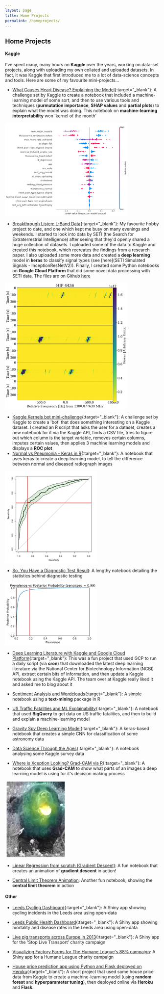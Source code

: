 ```yaml
---
layout: page
title: Home Projects
permalink: /homeprojects/
---
```


## Home Projects

#### Kaggle

I've spent many, many hours on **Kaggle** over the years, working on data-set projects, along with uploading my own collated and uploaded datasets. In fact, it was Kaggle that first introduced me to a lot of data-science concepts and tools. Here are some of my favourite mini-projects...  

  - [What Causes Heart Disease? Explaining the Model](https://www.kaggle.com/tentotheminus9/what-causes-heart-disease-explaining-the-model){:target="_blank"}: A challenge set by Kaggle to create a notebook that included a machine-learning model of some sort, and then to use various tools and techniques (**purmutation importance**, **SHAP values** and **partial plots**) to explain what the model was doing. This notebook on **machine-learning interpretability** won 'kernel of the month'
  
<img src="/images/heart.png" alt="Heart disease factors" width="400"/>
  
  - [Breakthrough Listen: L-Band Data](https://www.kaggle.com/tentotheminus9/l-band-2017){:target="_blank"}: My favourite hobby project to date, and one which kept me busy on many evenings and weekends. I started to look into data by SETI (the Search for Extraterrestrial Intelligence) after seeing that they'd openly shared a huge collection of datasets. I uploaded some of the data to Kaggle and created this notebook, which recreates the findings from a research paper. I also uploaded some more data and created a **deep learning** model in **keras** to classify signal types (see [here](SETI Simulated Signals - InceptionResNetV2)). Finally, I created some Python notebooks on **Google Cloud Platform** that did some novel data processing with SETI data. The files are on Github [here](https://github.com/RobHarrand/SETI_GCP)  
  
<img src="/images/seti.png" alt="SETI data" width="400"/>
  
  - [Kaggle Kernels bot mini-challenge](https://github.com/RobHarrand/kaggle-bot){:target="_blank"}: A challenge set by Kaggle to create a 'bot' that does something interesting on a Kaggle dataset. I created an R script that asks the user for a dataset, creates a new notebook for it via the Kaggle API, finds a CSV file, tries to figure out which column is the target variable, removes certain columns, imputes certain values, then applies 3 machine learning models and displays a **ROC plot**  
  - [Normal vs Pneumonia - Keras in R](https://www.kaggle.com/tentotheminus9/normal-vs-pneumonia-keras-in-r){:target="_blank"}: A notebook that uses keras to create a deep learning model, to tell the difference between normal and diseased radiograph images 
  
<img src="/images/xray.png" alt="ROC plot" width="300"/>
  
  - [So, You Have a Diagnostic Test Result](https://www.kaggle.com/tentotheminus9/so-you-have-a-diagnostic-test-result): A lengthy notebook detailing the statistics behind diagnostic testing  

<img src="/images/diag.png" alt="Prior to posterior probability" width="300"/>
 

- [Deep Learning Literature with Kaggle and Google Cloud Platform](https://www.kaggle.com/tentotheminus9/deep-learning-literature-and-gcp-tutorial){:target="_blank"}: This was a fun project that used GCP to run a daily script (via **cron**) that downloaded the latest deep learning literature via the National Center for Biotechnology Information (NCBI) API, extract certain bits of information, and then update a Kaggle notebook using the Kaggle API. The team over at Kaggle really liked it and asked me to blog about it  

- [Sentiment Analysis and Wordclouds](https://www.kaggle.com/tentotheminus9/sentiment-analysis-and-wordclouds){:target="_blank"}: A simple notebook using a **text-mining** package in R  

- [US Traffic Fatalities and ML Explainability](https://www.kaggle.com/tentotheminus9/us-traffic-fatalities-and-ml-explainability){:target="_blank"}: A notebook that used **BigQuery** to get data on US traffic fatalities, and then to build and explain a machine-learning model  

- [Gravity Spy Deep Learning Model](https://www.kaggle.com/tentotheminus9/gravity-spy-deep-learning-model){:target="_blank"}: A keras-based notebook that creates a simple CNN for classification of some astronomy data  

- [Data Science Through the Ages](https://www.kaggle.com/tentotheminus9/data-science-through-the-ages){:target="_blank"}: A notebook analysing some Kaggle survey data  

- [Where is Xception Looking? Grad-CAM via R](https://www.kaggle.com/tentotheminus9/where-is-xception-looking-grad-cam-via-r){:target="_blank"}: A notebook that uses **Grad-CAM** to show what parts of an images a deep learning model is using for it's decision making process  
  
<img src="/images/grad.png" alt="Grad-CAM" width="200"/>  
  
- [Linear Regression from scratch (Gradient Descent)](https://www.kaggle.com/tentotheminus9/linear-regression-from-scratch-gradient-descent): A fun notebook that creates an animation of **gradient descent** in action!  

- [Central Limit Theorem Animation](https://www.kaggle.com/tentotheminus9/central-limit-theorem-animation): Another fun notebook, showing the **central limit theorem** in action
  
#### Other

- [Leeds Cycling Dashboard](https://datamillnorth.org/products/leeds-cycling-dashboard/){:target="_blank"}: A Shiny app showing cycling incidents in the Leeds area using open-data  

- [Leeds Public Health Dashboard](https://datamillnorth.org/products/leeds-public-health-dashboard/){:target="_blank"}: A Shiny app showing mortality and disease rates in the Leeds area using open-data  

- [Live pig transports across Europe in 2013](https://robharrand.shinyapps.io/stoplivetransport_shiny/?_ga=2.60254445.112467894.1592949660-730778905.1592949660){:target="_blank"}: A Shiny app for the 'Stop Live Transport' charity campaign  

- [Visualizing Factory Farms for The Humane League's 88% campaign](https://robharrand.shinyapps.io/HumaneLeague/?_ga=2.60254445.112467894.1592949660-730778905.1592949660): A Shiny app for a Humane League charity campaign

- [House price prediction app using Python and Flask deployed on Heroku](http://houseprice2020.herokuapp.com/){:target="_blank"}: A short project that used some house price data from Kaggle to create a machine-learning model (using **random forest** and **hyperparameter tuning**), then deployed online via **Heroku** and **Flask**.